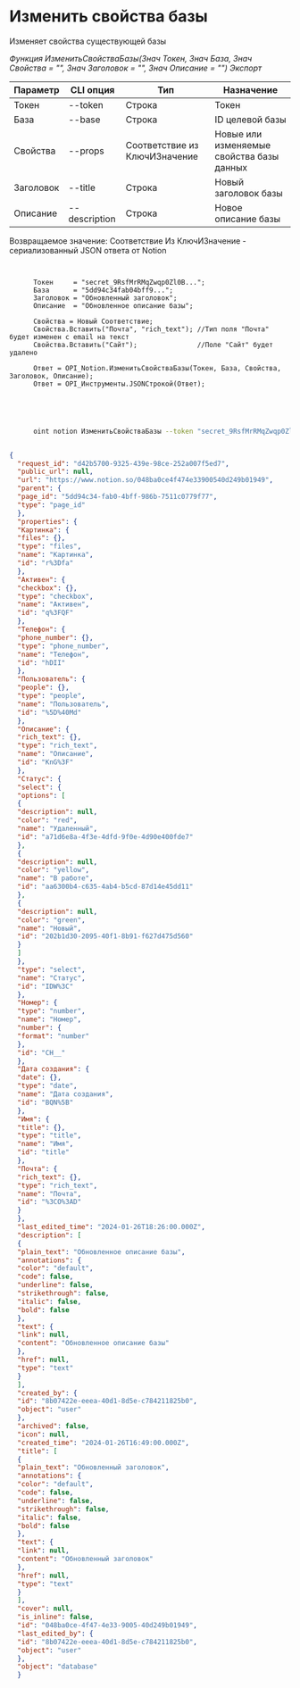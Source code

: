 ﻿---
sidebar_position: 3
---

# Изменить свойства базы
 Изменяет свойства существующей базы


*Функция ИзменитьСвойстваБазы(Знач Токен, Знач База, Знач Свойства = "", Знач Заголовок = "", Знач Описание = "") Экспорт*

  | Параметр | CLI опция | Тип | Назначение |
  |-|-|-|-|
  | Токен | --token | Строка | Токен |
  | База | --base | Строка | ID целевой базы |
  | Свойства | --props | Соответствие из КлючИЗначение | Новые или изменяемые свойства базы данных |
  | Заголовок | --title | Строка | Новый заголовок базы |
  | Описание | --description | Строка | Новое описание базы |

  
  Возвращаемое значение:   Соответствие Из КлючИЗначение - сериализованный JSON ответа от Notion

```bsl title="Пример кода"
	
      
      Токен     = "secret_9RsfMrRMqZwqp0Zl0B...";
      База      = "5dd94c34fab04bff9...";
      Заголовок = "Обновленный заголовок";
      Описание  = "Обновленное описание базы";
      
      Свойства = Новый Соответствие;
      Свойства.Вставить("Почта", "rich_text"); //Тип поля "Почта" будет изменен с email на текст
      Свойства.Вставить("Сайт");               //Поле "Сайт" будет удалено
      
      Ответ = OPI_Notion.ИзменитьСвойстваБазы(Токен, База, Свойства, Заголовок, Описание);
      Ответ = OPI_Инструменты.JSONСтрокой(Ответ);
      
    
	
```

```sh title="Пример команды CLI"
    
      oint notion ИзменитьСвойстваБазы --token "secret_9RsfMrRMqZwqp0Zl0B..." --base "5dd94c34fab04bff9..." --props %props% --title "Обновленный заголовок" --description "Обновленное описание базы"


```


```json title="Результат"

{
  "request_id": "d42b5700-9325-439e-98ce-252a007f5ed7",
  "public_url": null,
  "url": "https://www.notion.so/048ba0ce4f474e33900540d249b01949",
  "parent": {
  "page_id": "5dd94c34-fab0-4bff-986b-7511c0779f77",
  "type": "page_id"
  },
  "properties": {
  "Картинка": {
  "files": {},
  "type": "files",
  "name": "Картинка",
  "id": "r%3Dfa"
  },
  "Активен": {
  "checkbox": {},
  "type": "checkbox",
  "name": "Активен",
  "id": "q%3FQF"
  },
  "Телефон": {
  "phone_number": {},
  "type": "phone_number",
  "name": "Телефон",
  "id": "hDII"
  },
  "Пользователь": {
  "people": {},
  "type": "people",
  "name": "Пользователь",
  "id": "%5D%40Md"
  },
  "Описание": {
  "rich_text": {},
  "type": "rich_text",
  "name": "Описание",
  "id": "KnG%3F"
  },
  "Статус": {
  "select": {
  "options": [
  {
  "description": null,
  "color": "red",
  "name": "Удаленный",
  "id": "a71d6e8a-4f3e-4dfd-9f0e-4d90e400fde7"
  },
  {
  "description": null,
  "color": "yellow",
  "name": "В работе",
  "id": "aa6300b4-c635-4ab4-b5cd-87d14e45dd11"
  },
  {
  "description": null,
  "color": "green",
  "name": "Новый",
  "id": "202b1d30-2095-40f1-8b91-f627d475d560"
  }
  ]
  },
  "type": "select",
  "name": "Статус",
  "id": "IDW%3C"
  },
  "Номер": {
  "type": "number",
  "name": "Номер",
  "number": {
  "format": "number"
  },
  "id": "CH__"
  },
  "Дата создания": {
  "date": {},
  "type": "date",
  "name": "Дата создания",
  "id": "BQN%5B"
  },
  "Имя": {
  "title": {},
  "type": "title",
  "name": "Имя",
  "id": "title"
  },
  "Почта": {
  "rich_text": {},
  "type": "rich_text",
  "name": "Почта",
  "id": "%3CO%3AD"
  }
  },
  "last_edited_time": "2024-01-26T18:26:00.000Z",
  "description": [
  {
  "plain_text": "Обновленное описание базы",
  "annotations": {
  "color": "default",
  "code": false,
  "underline": false,
  "strikethrough": false,
  "italic": false,
  "bold": false
  },
  "text": {
  "link": null,
  "content": "Обновленное описание базы"
  },
  "href": null,
  "type": "text"
  }
  ],
  "created_by": {
  "id": "8b07422e-eeea-40d1-8d5e-c784211825b0",
  "object": "user"
  },
  "archived": false,
  "icon": null,
  "created_time": "2024-01-26T16:49:00.000Z",
  "title": [
  {
  "plain_text": "Обновленный заголовок",
  "annotations": {
  "color": "default",
  "code": false,
  "underline": false,
  "strikethrough": false,
  "italic": false,
  "bold": false
  },
  "text": {
  "link": null,
  "content": "Обновленный заголовок"
  },
  "href": null,
  "type": "text"
  }
  ],
  "cover": null,
  "is_inline": false,
  "id": "048ba0ce-4f47-4e33-9005-40d249b01949",
  "last_edited_by": {
  "id": "8b07422e-eeea-40d1-8d5e-c784211825b0",
  "object": "user"
  },
  "object": "database"
  }

```
